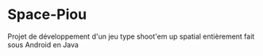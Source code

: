 # Space-Piou

Projet de développement d'un jeu type shoot'em up spatial entièrement fait sous Android en Java
